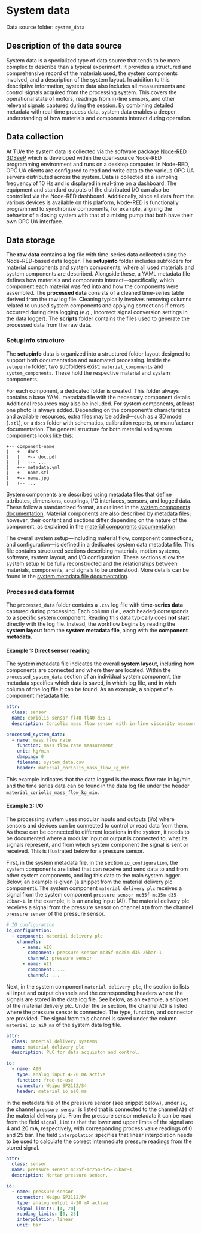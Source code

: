 # System data

Data source folder: `system_data`

## Description of the data source

System data is a specialized type of data source that tends to be more complex to describe than a typical experiment. It provides a structured and comprehensive record of the materials used, the system components involved, and a description of the system layout. In addition to this descriptive information, system data also includes all measurements and control signals acquired from the processing system. This covers the operational state of motors, readings from in-line sensors, and other relevant signals captured during the session. By combining detailed metadata with real-time process data, system data enables a deeper understanding of how materials and components interact during operation. 

## Data collection

At TU/e the system data is collected via the software package [Node-RED 3DSeeP](https://github.com/3DCP-TUe/Node-RED-3DSeeP) which is developed within the open-source Node-RED programming environment and runs on a desktop computer. In Node-RED, OPC UA clients are configured to read and write data to the various OPC UA servers distributed across the system. Data is collected at a sampling frequency of 10 Hz and is displayed in real-time on a dashboard. The equipment and standard outputs of the distributed I/O can also be controlled via the Node-RED dashboard. Additionally, since all data from the various devices is available on this platform, Node-RED is functionally programmed to synchronize components, for example, aligning the behavior of a dosing system with that of a mixing pump that both have their own OPC UA interface. 

## Data storage

The __raw data__ contains a log file with time-series data collected using the Node-RED-based data logger. The __setupinfo__ folder includes subfolders for material components and system components, where all used materials and system components are described. Alongside these, a YAML metadata file defines how materials and components interact—specifically, which component each material was fed into and how the components were assembled. The __processed data__ consists of a cleaned time-series table derived from the raw log file. Cleaning typically involves removing columns related to unused system components and applying corrections if errors occurred during data logging (e.g., incorrect signal conversion settings in the data logger). The __scripts__ folder contains the files used to generate the processed data from the raw data.

### Setupinfo structure

The __setupinfo__ data is organized into a structured folder layout designed to support both documentation and automated processing. Inside the `setupinfo` folder, two subfolders exist: `material_components` and `system_components`. These hold the respective material and system components.  

For each component, a dedicated folder is created. This folder always contains a base YAML metadata file with the necessary component details. Additional resources may also be included. For system components, at least one photo is always added. Depending on the component’s characteristics and available resources, extra files may be added—such as a 3D model (`.stl`), or a `docs` folder with schematics, calibration reports, or manufacturer documentation. The general structure for both material and system components looks like this:

```
+-- component-name
|   +-- docs
|   |   +-- doc.pdf
|   |   +-- ...
|   +-- metadata.yml
|   +-- name.stl
|   +-- name.jpg
|   +-- ...
```

System components are described using metadata files that define attributes, dimensions, couplings, I/O interfaces, sensors, and logged data. These follow a standardized format, as outlined in the [system components documentation](system_components.md). Material components are also described by metadata files; however, their content and sections differ depending on the nature of the component, as explained in the [material components documentation](system_components.md).

The overall system setup—including material flow, component connections, and configuration—is defined in a dedicated system data metadata file. This file contains structured sections describing materials, motion systems, software, system layout, and I/O configuration. These sections allow the system setup to be fully reconstructed and the relationships between materials, components, and signals to be understood. More details can be found in the [system metadata file documentation](metadata_file.md).

### Processed data format

The `processed_data` folder contains a `.csv` log file with **time-series data** captured during processing. Each column (i.e., each header) corresponds to a specific system component. Reading this data typically does **not** start directly with the log file. Instead, the workflow begins by reading the **system layout** from the **system metadata file**, along with the **component metadata**.  

#### Example 1: Direct sensor reading

The system metadata file indicates the overall **system layout**, including how components are connected and where they are located. Within the `processed_system_data` section of an individual system component, the metadata specifies which data is saved, in which log file, and in wich column of the log file it can be found. As an example, a snippet of a component metadata file:  

```yaml
attr:
  class: sensor
  name: coriolis sensor fl40-fl40-d35-1
  description: Coriolis mass flow sensor with in-line viscosity measurement. 

processed_system_data:
  - name: mass flow rate
    function: mass flow rate measurement
    unit: kg/min
    damping: 0
    filename: system_data.csv
    header: material_coriolis_mass_flow_kg_min
```

This example indicates that the data logged is the mass flow rate in kg/min, and the time series data can be found in the data log file under the header `material_coriolis_mass_flow_kg_min`.

#### Example 2: I/O

The processing system uses modular inputs and outputs (i/o) where sensors and devices can be connected to control or read data from them. As these can be connected to different locations in the system, it needs to be documented where a modular input or output is connected to, what its signals represent, and from which system component the signal is sent or received. This is illustrated below for a pressure sensor.  

First, in the system metadata file, in the section `io_configuration`, the system components are listed that can receive and send data to and from other system components, and log this data to the main system logger. Below, an example is given (a snippet from the material delivery plc component). The system component `material delivery plc` receives a signal from the system component `pressure sensor mc35f-mc35m-d35-25bar-1`. In the example, it is an analog input (AI). The material delivery plc receives a signal from the pressure sensor on channel `AI0` from the channel `pressure sensor` of the pressure sensor.  

```yaml
# IO configuration
io_configuration:
  - component: material delivery plc
    channels:
      - name: AI0
        component: pressure sensor mc35f-mc35m-d35-25bar-1
        channel: pressure sensor
      - name: AI1
        component: ...
        channel: ...
```

Next, in the system component `material delivery plc`, the section `io` lists all input and output channels and the corresponding headers where the signals are stored in the data log file. See below, as an example, a snippet of the material delivery plc. Under the `io` section, the channel `AI0` is listed where the pressure sensor is connected. The type, function, and connector are provided. The signal from this channel is saved under the column `material_io_ai0_ma` of the system data log file.

```yaml
attr:
  class: material delivery systems
  name: material delivery plc
  description: PLC for data acquiston and control. 

io:
  - name: AI0
    type: analog input 4-20 mA active
    function: free-to-use
    connector: Weipu SP2112/S4
    header: material_io_ai0_ma
```

In the metadata file of the pressure sensor (see snippet below), under `io`, the channel `pressure sensor` is listed that is connected to the channel `AI0` of the material delivery plc. From the pressure sensor metadata it can be read from the field `signal_limits` that the lower and upper limits of the signal are 4 and 20 mA, respectively, with corresponding process value readings of 0 and 25 bar. The field `interpolation` specifies that linear interpolation needs to be used to calculate the correct intermediate pressure readings from the stored signal. 

```yaml
attr:
  class: sensor
  name: pressure sensor mc25f-mc25m-d25-25bar-1
  description: Mortar pressure sensor. 

io:
  - name: pressure sensor
    connector: Weipu SP2112/P4
    type: analog output 4-20 mA active
    signal_limits: [4, 20]
    reading_limits: [0, 25]
    interpolation: linear
    unit: bar
```
